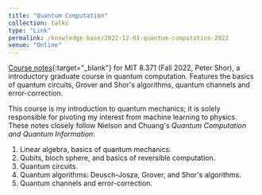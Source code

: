 ```yaml
---
title: "Quantum Computation"
collection: talks
type: "Link"
permalink: /knowledge-base/2022-12-01-quantum-computation-2022
venue: "Online"
---
```


[Course notes](https://github.com/nlyu1/Fall-2024/tree/main/Misc/Quantum%20Computing%20Notes){:target="_blank"} for MIT 8.371 (Fall 2022, Peter Shor), a introductory graduate course in quantum computation. Features the basics of quantum circuits, Grover and Shor's algorithms, quantum channels and error-correction. 

This course is my introduction to quantum mechanics; it is solely responsible for pivoting my interest from machine learning to physics. These notes closely follow Nielson and Chuang's *Quantum Computation and Quantum Information*: 

1. Linear algebra, basics of quantum mechanics. 
2. Qubits, bloch sphere, and basics of reversible computation. 
3. Quantum circuits. 
4. Quantum algorithms: Deusch-Josza, Grover, and Shor's algorithms. 
5. Quantum channels and error-correction. 